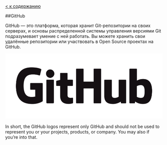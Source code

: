 [< к содержанию](./readme.md)

##GitHub

GitHub — это платформа, которая хранит Git-репозитории на своих серверах, и основы распределенной системы управления версиями Git подразумевает умение с ней работать. Вы можете хранить свои удалённые репозитории или участвовать в Open Source проектах на GitHub.


![Github](./assets/github_logo.png)

In short, the GitHub logos represent only GitHub and should not be used to represent you or your projects, products, or company. You may also if you’re into that.